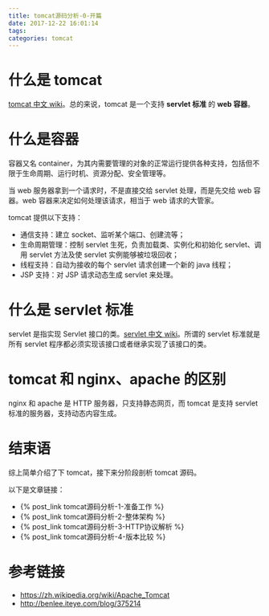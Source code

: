 ```yaml
---
title: tomcat源码分析-0-开篇
date: 2017-12-22 16:01:14
tags:
categories: tomcat
---
```


# 什么是 tomcat

[tomcat 中文 wiki](https://zh.wikipedia.org/wiki/Apache_Tomcat)。总的来说，tomcat 是一个支持 **servlet 标准** 的 **web 容器**。

# 什么是容器

容器又名 container，为其内需要管理的对象的正常运行提供各种支持，包括但不限于生命周期、运行时机、资源分配、安全管理等。

当 web 服务器拿到一个请求时，不是直接交给 servlet 处理，而是先交给 web 容器。web 容器来决定如何处理该请求，相当于 web 请求的大管家。

tomcat 提供以下支持：

* 通信支持：建立 socket、监听某个端口、创建流等；
* 生命周期管理：控制 servlet 生死，负责加载类、实例化和初始化 servlet、调用 servlet 方法及使 servlet 实例能够被垃圾回收；
* 线程支持：自动为接收的每个 servlet 请求创建一个新的 java 线程；
* JSP 支持：对 JSP 请求动态生成 servlet 来处理。

# 什么是 servlet 标准

servlet 是指实现 Servlet 接口的类。[servlet 中文 wiki](https://zh.wikipedia.org/wiki/Java_Servlet)。所谓的 servlet 标准就是所有 servlet 程序都必须实现该接口或者继承实现了该接口的类。

# tomcat 和 nginx、apache 的区别

nginx 和 apache 是 HTTP 服务器，只支持静态网页，而 tomcat 是支持 servlet 标准的服务器，支持动态内容生成。

# 结束语

综上简单介绍了下 tomcat，接下来分阶段剖析 tomcat 源码。

以下是文章链接：

* {% post_link tomcat源码分析-1-准备工作 %}
* {% post_link tomcat源码分析-2-整体架构 %}
* {% post_link tomcat源码分析-3-HTTP协议解析 %}
* {% post_link tomcat源码分析-4-版本比较 %}

# 参考链接

* <https://zh.wikipedia.org/wiki/Apache_Tomcat>
* <http://benlee.iteye.com/blog/375214>
